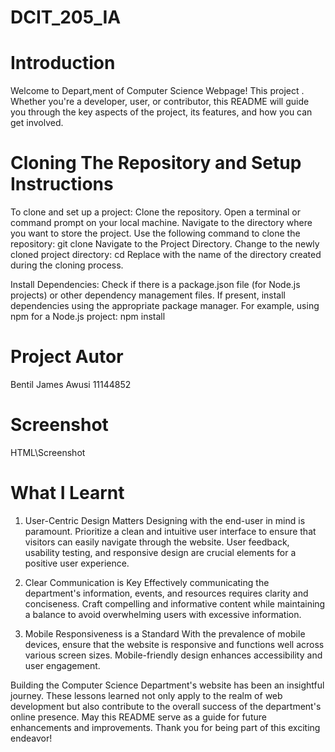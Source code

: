 # DCIT_205_IA
# Introduction
Welcome to Depart,ment of Computer Science Webpage! This project . Whether you're a developer, user, or contributor, this README will guide you through the key aspects of the project, its features, and how you can get involved.


# Cloning The Repository and Setup Instructions
To clone and set up a project:
Clone the repository.
Open a terminal or command prompt on your local machine.
Navigate to the directory where you want to store the project.
Use the following command to clone the repository: git clone <repository-url>
Navigate to the Project Directory.
Change to the newly cloned project directory: cd <project-directory>
Replace <project-directory> with the name of the directory created during the cloning process.

Install Dependencies:
Check if there is a package.json file (for Node.js projects) or other dependency management files.
If present, install dependencies using the appropriate package manager. For example, using npm for a Node.js project:
npm install

# Project Autor
Bentil James Awusi 11144852

# Screenshot
HTML\Screenshot


# What I Learnt
1. User-Centric Design Matters
Designing with the end-user in mind is paramount. Prioritize a clean and intuitive user interface to ensure that visitors can easily navigate through the website. User feedback, usability testing, and responsive design are crucial elements for a positive user experience.

2. Clear Communication is Key
Effectively communicating the department's information, events, and resources requires clarity and conciseness. Craft compelling and informative content while maintaining a balance to avoid overwhelming users with excessive information.

3. Mobile Responsiveness is a Standard
With the prevalence of mobile devices, ensure that the website is responsive and functions well across various screen sizes. Mobile-friendly design enhances accessibility and user engagement.

Building the Computer Science Department's website has been an insightful journey. These lessons learned not only apply to the realm of web development but also contribute to the overall success of the department's online presence. May this README serve as a guide for future enhancements and improvements. Thank you for being part of this exciting endeavor!


